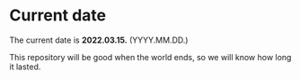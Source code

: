 # Current date

The current date is **2022.03.15.** (YYYY.MM.DD.)

This repository will be good when the world ends, so we will know how long it lasted.
